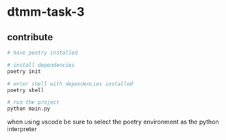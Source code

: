 # dtmm-task-3

## contribute

```bash
# have poetry installed 

# install dependencies
poetry init

# enter shell with dependencies installed
poetry shell

# run the project
python main.py
```

when using vscode be sure to select the poetry environment as the python interpreter
